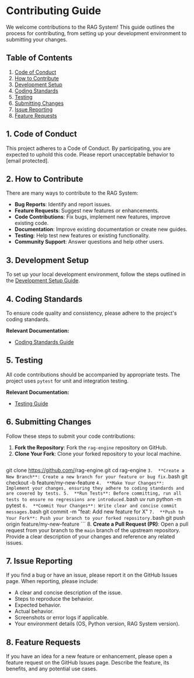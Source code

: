 # Contributing Guide

We welcome contributions to the RAG System! This guide outlines the process for contributing, from setting up your development environment to submitting your changes.

## Table of Contents

1.  [Code of Conduct](#code-of-conduct)
2.  [How to Contribute](#how-to-contribute)
3.  [Development Setup](#development-setup)
4.  [Coding Standards](#coding-standards)
5.  [Testing](#testing)
6.  [Submitting Changes](#submitting-changes)
7.  [Issue Reporting](#issue-reporting)
8.  [Feature Requests](#feature-requests)

## 1. Code of Conduct

This project adheres to a Code of Conduct. By participating, you are expected to uphold this code. Please report unacceptable behavior to [email protected].

## 2. How to Contribute

There are many ways to contribute to the RAG System:

*   **Bug Reports**: Identify and report issues.
*   **Feature Requests**: Suggest new features or enhancements.
*   **Code Contributions**: Fix bugs, implement new features, improve existing code.
*   **Documentation**: Improve existing documentation or create new guides.
*   **Testing**: Help test new features or existing functionality.
*   **Community Support**: Answer questions and help other users.

## 3. Development Setup

To set up your local development environment, follow the steps outlined in the [Development Setup Guide](development-setup.md).

## 4. Coding Standards

To ensure code quality and consistency, please adhere to the project's coding standards.

**Relevant Documentation:**
*   [Coding Standards Guide](coding-standards.md)

## 5. Testing

All code contributions should be accompanied by appropriate tests. The project uses `pytest` for unit and integration testing.

**Relevant Documentation:**
*   [Testing Guide](testing.md)

## 6. Submitting Changes

Follow these steps to submit your code contributions:

1.  **Fork the Repository**: Fork the `rag-engine` repository on GitHub.
2.  **Clone Your Fork**: Clone your forked repository to your local machine.
    ```bash
git clone https://github.com/<your-username>/rag-engine.git
cd rag-engine
    ```
3.  **Create a New Branch**: Create a new branch for your feature or bug fix.
    ```bash
git checkout -b feature/my-new-feature
    ```
4.  **Make Your Changes**: Implement your changes, ensuring they adhere to coding standards and are covered by tests.
5.  **Run Tests**: Before committing, run all tests to ensure no regressions are introduced.
    ```bash
uv run python -m pytest
    ```
6.  **Commit Your Changes**: Write clear and concise commit messages.
    ```bash
git commit -m "feat: Add new feature for X"
    ```
7.  **Push to Your Fork**: Push your branch to your forked repository.
    ```bash
git push origin feature/my-new-feature
    ```
8.  **Create a Pull Request (PR)**: Open a pull request from your branch to the `main` branch of the upstream repository. Provide a clear description of your changes and reference any related issues.

## 7. Issue Reporting

If you find a bug or have an issue, please report it on the GitHub Issues page. When reporting, please include:

*   A clear and concise description of the issue.
*   Steps to reproduce the behavior.
*   Expected behavior.
*   Actual behavior.
*   Screenshots or error logs if applicable.
*   Your environment details (OS, Python version, RAG System version).

## 8. Feature Requests

If you have an idea for a new feature or enhancement, please open a feature request on the GitHub Issues page. Describe the feature, its benefits, and any potential use cases.
